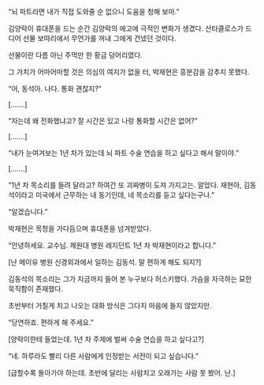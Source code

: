 “뇌 파트라면 내가 직접 도와줄 순 없으니 도움을 청해 보마.”

김양락이 휴대폰을 드는 순간 김양락의 에고에 극적인 변화가 생겼다. 산타클로스가 드디어 선물 보따리에서 무언가를 꺼내 그에게 건넸던 것이다.

선물이란 다름 아닌 주먹만 한 황금 덩어리였다.

그 가치가 어마어마할 것은 의심의 여지가 없을 터, 박재현은 흥분감을 감추지 못했다.

“어, 동석아. 나다. 통화 괜찮지?”

[…….]

“자는데 왜 전화했냐고? 잘 시간은 있고 나랑 통화할 시간은 없어?”

[…….]

“내가 눈여겨보는 1년 차가 있는데 뇌 파트 수술 연습을 하고 싶다고 해서 말이야.”

[…….]

“1년 차 목소리를 들려 달라고? 하여간 또 괴짜병이 도져 가지고는. 알았다. 재현아, 김동석이라고 미국에서 근무하는 내 동기인데, 네 목소리를 듣고 싶다는구나.”

“알겠습니다.”

박재현은 목청을 가다듬으며 휴대폰을 넘겨받았다.

“안녕하세요. 교수님. 제원대 병원 레지던트 1년 차 박재현이라고 합니다.”

[난 메이유 병원 신경외과에서 일하는 김동석. 말 편하게 해도 되지?]

김동석의 목소리는 그가 지금까지 들어 본 누구보다 허스키했다. 가슴을 자극하는 묘한 묵직함이 존재했다.

초반부터 거칠게 치고 나오는 대화 방식은 그다지 마음에 들지 않았지만.

“당연하죠. 편하게 해 주세요.”

[양락이한테 들었는데. 1년 차 주제에 벌써 수술 연습을 하고 싶다고?]

“네. 하루라도 빨리 다른 사람에게 인정받는 서전이 되고 싶습니다.”

[급할수록 돌아가야 하는데. 초반에 달리는 사람치고 오래가는 사람 못 봤어. 난.]